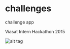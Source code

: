 # challenges
challenge app

Viasat Intern Hackathon 2015

![alt tag](http://www.sportshdwallpapers.com/wallpapers/preview_nfl-washington-redskins-logo-dark_1600x1200_608-desktop.jpg)
